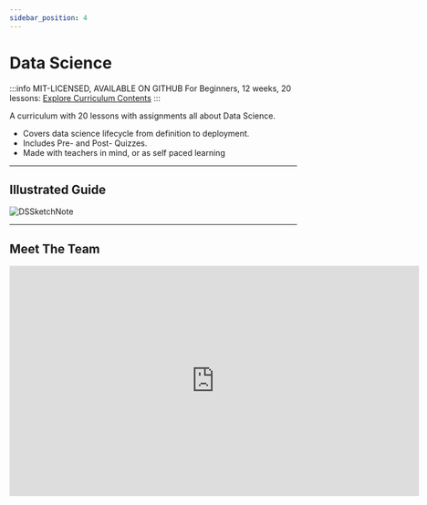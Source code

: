 ```yaml
---
sidebar_position: 4
---
```


# Data Science

:::info MIT-LICENSED, AVAILABLE ON GITHUB
For Beginners, 12 weeks, 20 lessons: [Explore Curriculum Contents](https://github.com/microsoft/Data-Science-For-Beginners) 
::: 

A curriculum with 20 lessons with assignments all about Data Science. 
 * Covers data science lifecycle from definition to deployment. 
 * Includes Pre- and Post- Quizzes. 
 * Made with teachers in mind, or as self paced learning

---

## Illustrated Guide

![DSSketchNote](./../../static/img/curricula/curricula-datasci.png)                

---

## Meet The Team

<iframe width="718" height="404" src="https://www.youtube.com/embed/8mzavjQSMM4" title="Data Science for Beginners: A New Free Curriculum" frameborder="0" allow="accelerometer; autoplay; clipboard-write; encrypted-media; gyroscope; picture-in-picture" allowfullscreen></iframe>